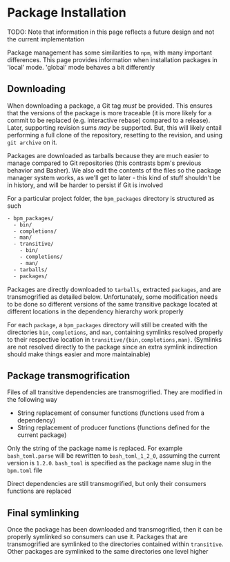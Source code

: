 # Package Installation

TODO: Note that information in this page reflects a future design and not the current implementation

Package management has some similarities to `npm`, with many important differences. This page provides information when installation packages in 'local' mode. 'global' mode behaves a bit differently

## Downloading

When downloading a package, a Git tag _must_ be provided. This ensures that the versions of the package is more traceable (it is more likely for a commit to be replaced (e.g. interactive rebase) compared to a release). Later, supporting revision sums _may_ be supported. But, this will likely entail performing a full clone of the repository, resetting to the revision, and using `git archive` on it.

Packages are downloaded as tarballs because they are much easier to manage compared to Git repositories (this contrasts bpm's previous behavior and Basher). We also edit the contents of the files so the package manager system works, as we'll get to later - this kind of stuff shouldn't be in history, and will be harder to persist if Git is involved

For a particular project folder, the `bpm_packages` directory is structured as such

```txt
- bpm_packages/
  - bin/
  - completions/
  - man/
  - transitive/
    - bin/
    - completions/
    - man/
  - tarballs/
  - packages/
```

Packages are directly downloaded to `tarballs`, extracted `packages`, and are transmogrified as detailed below. Unfortunately, some modification needs to be done so different versions of the same transitive package located at different locations in the dependency hierarchy work properly

For each `package`, a `bpm_packages` directory will still be created with the directories `bin`, `completions`, and `man`, containing symlinks resolved properly to their respective location in `transitive/{bin,completions,man}`. (Symlinks are not resolved directly to the package since an extra symlink indirection should make things easier and more maintainable)
## Package transmogrification

Files of all transitive dependencies are transmogrified. They are modified in the following way

- String replacement of consumer functions (functions used from a dependency)
- String replacement of producer functions (functions defined for the current package)

Only the string of the package name is replaced. For example `bash_toml.parse` will be rewritten to `bash_toml_1_2_0`, assuming the current version is `1.2.0`. `bash_toml` is specified as the package name slug in the `bpm.toml` file

Direct dependencies are still transmogrified, but only their consumers functions are replaced

## Final symlinking

Once the package has been downloaded and transmogrified, then it can be properly symlinked so consumers can use it. Packages that are transmogrified are symlinked to the directories contained within `transitive`. Other packages are symlinked to the same directories one level higher
